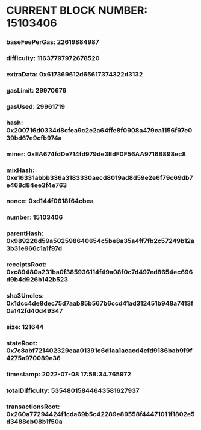# CURRENT BLOCK NUMBER: 15103406

### baseFeePerGas: 22619884987
### difficulty: 11637797972678520
### extraData: 0x617369612d65617374322d3132
### gasLimit: 29970676
### gasUsed: 29961719
### hash: 0x200716d0334d8cfea9c2e2a64ffe8f0908a479ca1156f97e039bd67e9cfb974a
### miner: 0xEA674fdDe714fd979de3EdF0F56AA9716B898ec8
### mixHash: 0xe16331abbb336a3183330aecd8019ad8d59e2e6f79c69db7e468d84ee3f4e763
### nonce: 0xd144f0618f64cbea
### number: 15103406
### parentHash: 0x989226d59a502598640654c5be8a35a4ff7fb2c57249b12a3b31e966c1a1f97d
### receiptsRoot: 0xc89480a231ba0f385936114f49a08f0c7d497ed8654ec696d9b4d926b142b523
### sha3Uncles: 0x1dcc4de8dec75d7aab85b567b6ccd41ad312451b948a7413f0a142fd40d49347
### size: 121644
### stateRoot: 0x7c8abf721402329eaa01391e6d1aa1acacd4efd9186bab9f9f4275a970089e36
### timestamp: 2022-07-08 17:58:34.765972
### totalDifficulty: 53548015844643581627937
### transactionsRoot: 0x260a77294424f1cda69b5c42289e89558f44471011f1802e5d3488eb08b1f50a
